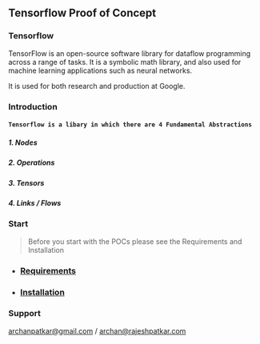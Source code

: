 ## Tensorflow Proof of Concept


### Tensorflow

TensorFlow is an open-source software library for dataflow programming across a range of tasks. 
It is a symbolic math library, and also used for machine learning applications such as neural networks.

It is used for both research and production at Google.

### Introduction

#### `Tensorflow is a libary in which there are 4 Fundamental Abstractions`
 
 ##### 1. Nodes
 
 ##### 2. Operations
 
 ##### 3. Tensors
 
 ##### 4. Links / Flows


### Start

> Before you start with the POCs please see the Requirements and Installation

* ### [Requirements](https://github.com/archanpatkar/tensorflow/wiki/Requirements)

* ### [Installation](https://github.com/archanpatkar/tensorflow/wiki/Installation)




### Support

archanpatkar@gmail.com /
archan@rajeshpatkar.com
